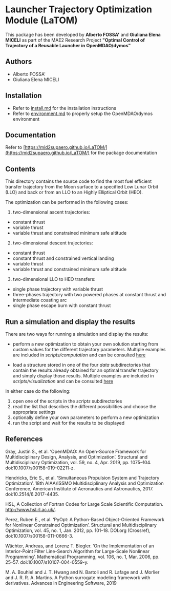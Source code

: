 # Launcher Trajectory Optimization Module (LaTOM)

This package has been developed by **Alberto FOSSA'** and **Giuliana Elena
MICELI** as part of the MAE2 Research Project **"Optimal Control of Trajectory
of a Reusable Launcher in OpenMDAO/dymos"**

## Authors

* Alberto FOSSA'
* Giuliana Elena MICELI

## Installation

* Refer to [install.md](docs/source/installation/install.md) for the installation
instructions
* Refer to [environment.md](docs/source/installation/environment.md) to properly
setup the OpenMDAO/dymos environment

## Documentation

Refer to [https://mid2supaero.github.io/LaTOM/](https://mid2supaero.github.io/LaTOM/)
for the package documentation

## Contents

This directory contains the source code to find the most fuel efficient transfer
trajectory from the Moon surface to a specified Low Lunar Orbit (LLO) and back
or from an LLO to an Highly Elliptical Orbit (HEO).

The optimization can be performed in the following cases:

1. two-dimensional ascent trajectories:
  - constant thrust
  - variable thrust
  - variable thrust and constrained minimum safe altitude

2. two-dimensional descent trajectories:
  - constant thrust
  - constant thrust and constrained vertical landing
  - variable thrust
  - variable thrust and constrained minimum safe altitude

3. two-dimensional LLO to HEO transfers:
  - single phase trajectory with variable thrust
  - three-phases trajectory with two powered phases at constant thrust and
  intermediate coasting arc
  - single phase escape burn with constant thrust

## Run a simulation and display the results

There are two ways for running a simulation and display the results:

* perform a new optimization to obtain your own solution starting from custom
values for the different trajectory parameters. Multiple examples are included
in *scripts/computation* and can be consulted [here](https://mid2supaero.github.io/LaTOM/build/html/examples/index.html#computation-scripts)

* load a structure stored in one of the four *data* subdirectories that contain
the results already obtained for an optimal transfer trajectory and simply
display those results. Multiple examples are included in *scripts/visualization*
and can be consulted [here](https://mid2supaero.github.io/LaTOM/build/html/examples/index.html#visualization-scripts)

In either case do the following:

1. open one of the scripts in the *scripts* subdirectories
2. read the list that describes the different possibilities and choose the
appropriate settings
3. optionally define your own parameters to perform a new optimization
4. run the script and wait for the results to be displayed

## References

Gray, Justin S., et al. ‘OpenMDAO: An Open-Source Framework for
Multidisciplinary Design, Analysis, and Optimization’. Structural and
Multidisciplinary Optimization, vol. 59, no. 4, Apr. 2019, pp. 1075–104.
doi:10.1007/s00158-019-02211-z.

Hendricks, Eric S., et al. ‘Simultaneous Propulsion System and Trajectory
Optimization’. 18th AIAA/ISSMO Multidisciplinary Analysis and Optimization
Conference, American Institute of Aeronautics and Astronautics, 2017.
doi:10.2514/6.2017-4435.

HSL, A Collection of Fortran Codes for Large Scale Scientific Computation.
http://www.hsl.rl.ac.uk/.

Perez, Ruben E., et al. ‘PyOpt: A Python-Based Object-Oriented Framework for
Nonlinear Constrained Optimization’. Structural and Multidisciplinary
Optimization, vol. 45, no. 1, Jan. 2012, pp. 101–18. DOI.org (Crossref),
doi:10.1007/s00158-011-0666-3.

Wächter, Andreas, and Lorenz T. Biegler. ‘On the Implementation of an
Interior-Point Filter Line-Search Algorithm for Large-Scale Nonlinear
Programming’. Mathematical Programming, vol. 106, no. 1, Mar. 2006, pp. 25–57.
doi:10.1007/s10107-004-0559-y.

M. A. Bouhlel and J. T. Hwang and N. Bartoli and R. Lafage and J. Morlier and
J. R. R. A. Martins. A Python surrogate modeling framework with derivatives.
Advances in Engineering Software, 2019
